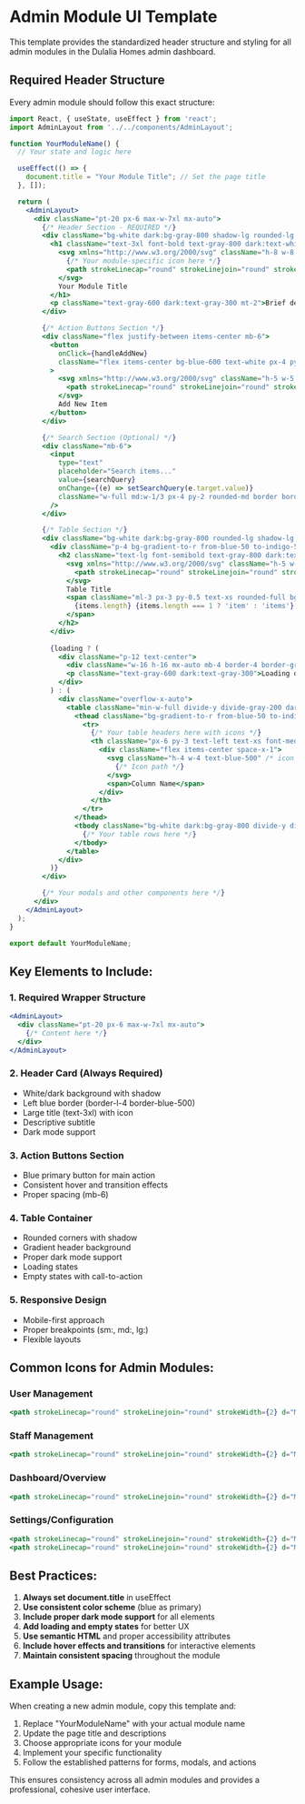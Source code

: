 # Admin Module UI Template

This template provides the standardized header structure and styling for all admin modules in the Dulalia Homes admin dashboard.

## Required Header Structure

Every admin module should follow this exact structure:

```jsx
import React, { useState, useEffect } from 'react';
import AdminLayout from '../../components/AdminLayout';

function YourModuleName() {
  // Your state and logic here

  useEffect(() => {
    document.title = "Your Module Title"; // Set the page title
  }, []);

  return (
    <AdminLayout>
      <div className="pt-20 px-6 max-w-7xl mx-auto">
        {/* Header Section - REQUIRED */}
        <div className="bg-white dark:bg-gray-800 shadow-lg rounded-lg p-6 mb-8 border-l-4 border-blue-500">
          <h1 className="text-3xl font-bold text-gray-800 dark:text-white flex items-center">
            <svg xmlns="http://www.w3.org/2000/svg" className="h-8 w-8 mr-3 text-blue-500" fill="none" viewBox="0 0 24 24" stroke="currentColor">
              {/* Your module-specific icon here */}
              <path strokeLinecap="round" strokeLinejoin="round" strokeWidth={2} d="..." />
            </svg>
            Your Module Title
          </h1>
          <p className="text-gray-600 dark:text-gray-300 mt-2">Brief description of what this module does</p>
        </div>

        {/* Action Buttons Section */}
        <div className="flex justify-between items-center mb-6">
          <button
            onClick={handleAddNew}
            className="flex items-center bg-blue-600 text-white px-4 py-2 rounded-lg hover:bg-blue-700 transition-all shadow-sm"
          >
            <svg xmlns="http://www.w3.org/2000/svg" className="h-5 w-5 mr-2" fill="none" viewBox="0 0 24 24" stroke="currentColor">
              <path strokeLinecap="round" strokeLinejoin="round" strokeWidth={2} d="M12 4v16m8-8H4" />
            </svg>
            Add New Item
          </button>
        </div>

        {/* Search Section (Optional) */}
        <div className="mb-6">
          <input
            type="text"
            placeholder="Search items..."
            value={searchQuery}
            onChange={(e) => setSearchQuery(e.target.value)}
            className="w-full md:w-1/3 px-4 py-2 rounded-md border border-gray-300 dark:border-gray-600 bg-white dark:bg-gray-700 text-gray-900 dark:text-white focus:outline-none focus:ring-2 focus:ring-blue-500"
          />
        </div>

        {/* Table Section */}
        <div className="bg-white dark:bg-gray-800 rounded-lg shadow-lg overflow-hidden border border-gray-100 dark:border-gray-700">
          <div className="p-4 bg-gradient-to-r from-blue-50 to-indigo-50 dark:from-gray-700 dark:to-gray-700 border-b border-gray-100 dark:border-gray-600">
            <h2 className="text-lg font-semibold text-gray-800 dark:text-white flex items-center">
              <svg xmlns="http://www.w3.org/2000/svg" className="h-5 w-5 mr-2 text-blue-500" fill="none" viewBox="0 0 24 24" stroke="currentColor">
                <path strokeLinecap="round" strokeLinejoin="round" strokeWidth={2} d="..." />
              </svg>
              Table Title
              <span className="ml-3 px-3 py-0.5 text-xs rounded-full bg-blue-100 dark:bg-blue-900 text-blue-600 dark:text-blue-300">
                {items.length} {items.length === 1 ? 'item' : 'items'}
              </span>
            </h2>
          </div>
          
          {loading ? (
            <div className="p-12 text-center">
              <div className="w-16 h-16 mx-auto mb-4 border-4 border-gray-100 border-t-blue-500 rounded-full animate-spin"></div>
              <p className="text-gray-600 dark:text-gray-300">Loading data...</p>
            </div>
          ) : (
            <div className="overflow-x-auto">
              <table className="min-w-full divide-y divide-gray-200 dark:divide-gray-700 border-collapse">
                <thead className="bg-gradient-to-r from-blue-50 to-indigo-50 dark:from-gray-700 dark:to-gray-700">
                  <tr>
                    {/* Your table headers here with icons */}
                    <th className="px-6 py-3 text-left text-xs font-medium text-gray-600 dark:text-gray-300 uppercase tracking-wider">
                      <div className="flex items-center space-x-1">
                        <svg className="h-4 w-4 text-blue-500" /* icon props */>
                          {/* Icon path */}
                        </svg>
                        <span>Column Name</span>
                      </div>
                    </th>
                  </tr>
                </thead>
                <tbody className="bg-white dark:bg-gray-800 divide-y divide-gray-200 dark:divide-gray-700">
                  {/* Your table rows here */}
                </tbody>
              </table>
            </div>
          )}
        </div>

        {/* Your modals and other components here */}
      </div>
    </AdminLayout>
  );
}

export default YourModuleName;
```

## Key Elements to Include:

### 1. **Required Wrapper Structure**
```jsx
<AdminLayout>
  <div className="pt-20 px-6 max-w-7xl mx-auto">
    {/* Content here */}
  </div>
</AdminLayout>
```

### 2. **Header Card (Always Required)**
- White/dark background with shadow
- Left blue border (border-l-4 border-blue-500)
- Large title (text-3xl) with icon
- Descriptive subtitle
- Dark mode support

### 3. **Action Buttons Section**
- Blue primary button for main action
- Consistent hover and transition effects
- Proper spacing (mb-6)

### 4. **Table Container**
- Rounded corners with shadow
- Gradient header background
- Proper dark mode support
- Loading states
- Empty states with call-to-action

### 5. **Responsive Design**
- Mobile-first approach
- Proper breakpoints (sm:, md:, lg:)
- Flexible layouts

## Common Icons for Admin Modules:

### User Management
```jsx
<path strokeLinecap="round" strokeLinejoin="round" strokeWidth={2} d="M12 4.354a4 4 0 110 5.292M15 21H3v-1a6 6 0 0112 0v1zm0 0h6v-1a6 6 0 00-9-5.197M13 7a4 4 0 11-8 0 4 4 0 018 0z" />
```

### Staff Management
```jsx
<path strokeLinecap="round" strokeLinejoin="round" strokeWidth={2} d="M16 7a4 4 0 11-8 0 4 4 0 018 0zM12 14a7 7 0 00-7 7h14a7 7 0 00-7-7z" />
```

### Dashboard/Overview
```jsx
<path strokeLinecap="round" strokeLinejoin="round" strokeWidth={2} d="M9 19v-6a2 2 0 00-2-2H5a2 2 0 00-2 2v6a2 2 0 002 2h2a2 2 0 002-2zm0 0V9a2 2 0 012-2h2a2 2 0 012 2v10m-6 0a2 2 0 002 2h2a2 2 0 002-2m0 0V5a2 2 0 012-2h2a2 2 0 012 2v14a2 2 0 01-2 2h-2a2 2 0 01-2-2z" />
```

### Settings/Configuration
```jsx
<path strokeLinecap="round" strokeLinejoin="round" strokeWidth={2} d="M10.325 4.317c.426-1.756 2.924-1.756 3.35 0a1.724 1.724 0 002.573 1.066c1.543-.94 3.31.826 2.37 2.37a1.724 1.724 0 001.065 2.572c1.756.426 1.756 2.924 0 3.35a1.724 1.724 0 00-1.066 2.573c.94 1.543-.826 3.31-2.37 2.37a1.724 1.724 0 00-2.572 1.065c-.426 1.756-2.924 1.756-3.35 0a1.724 1.724 0 00-2.573-1.066c-1.543.94-3.31-.826-2.37-2.37a1.724 1.724 0 00-1.065-2.572c-1.756-.426-1.756-2.924 0-3.35a1.724 1.724 0 001.066-2.573c-.94-1.543.826-3.31 2.37-2.37.996.608 2.296.07 2.572-1.065z" />
<path strokeLinecap="round" strokeLinejoin="round" strokeWidth={2} d="M15 12a3 3 0 11-6 0 3 3 0 016 0z" />
```

## Best Practices:

1. **Always set document.title** in useEffect
2. **Use consistent color scheme** (blue as primary)
3. **Include proper dark mode support** for all elements
4. **Add loading and empty states** for better UX
5. **Use semantic HTML** and proper accessibility attributes
6. **Include hover effects and transitions** for interactive elements
7. **Maintain consistent spacing** throughout the module

## Example Usage:

When creating a new admin module, copy this template and:
1. Replace "YourModuleName" with your actual module name
2. Update the page title and descriptions
3. Choose appropriate icons for your module
4. Implement your specific functionality
5. Follow the established patterns for forms, modals, and actions

This ensures consistency across all admin modules and provides a professional, cohesive user interface.